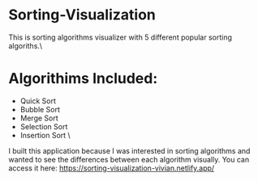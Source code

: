 # Sorting-Visualization
This is sorting algorithms visualizer with 5 different popular sorting algoriths.\
# Algorithims Included:
* Quick Sort
* Bubble Sort
* Merge Sort
* Selection Sort
* Insertion Sort \

I built this application because I was interested in sorting algorithms and wanted to see the differences between each algorithm visually. 
You can access it here: https://sorting-visualization-vivian.netlify.app/

